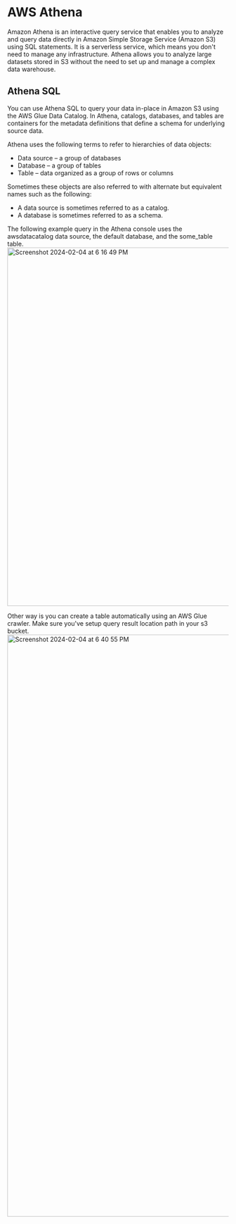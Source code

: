 # AWS Athena
Amazon Athena is an interactive query service that enables you to analyze and query data directly in Amazon Simple Storage Service (Amazon S3) using SQL statements. It is a serverless service, which means you don't need to manage any infrastructure. Athena allows you to analyze large datasets stored in S3 without the need to set up and manage a complex data warehouse.

## Athena SQL
You can use Athena SQL to query your data in-place in Amazon S3 using the AWS Glue Data Catalog.
In Athena, catalogs, databases, and tables are containers for the metadata definitions that define a schema for underlying source data.

Athena uses the following terms to refer to hierarchies of data objects:
* Data source – a group of databases
* Database – a group of tables
* Table – data organized as a group of rows or columns

Sometimes these objects are also referred to with alternate but equivalent names such as the following:

* A data source is sometimes referred to as a catalog.
* A database is sometimes referred to as a schema.

The following example query in the Athena console uses the awsdatacatalog data source, the default database, and the some_table table.
<img width="815" alt="Screenshot 2024-02-04 at 6 16 49 PM" src="https://github.com/ankitakotadiya/Data-Engineering/assets/27961132/edd397d1-e4e0-4684-955d-fd2ba7f1c400">

Other way is you can create a table automatically using an AWS Glue crawler. Make sure you've setup query result location path in your s3 bucket.
<img width="1323" alt="Screenshot 2024-02-04 at 6 40 55 PM" src="https://github.com/ankitakotadiya/Data-Engineering/assets/27961132/bdf74555-f65c-4a99-88b1-a25f4278db56">







